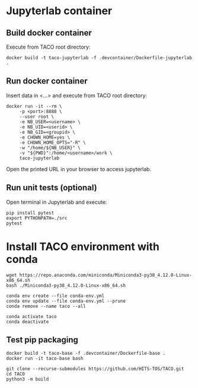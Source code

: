 # Jupyterlab container

## Build docker container

Execute from TACO root directory:
```
docker build -t taco-jupyterlab -f .devcontainer/Dockerfile-jupyterlab .
```

## Run docker container

Insert data in <...> and execute from TACO root directory:

```
docker run -it --rm \
     -p <port>:8888 \
     --user root \
     -e NB_USER=<username> \
     -e NB_UID=<userid> \
     -e NB_GID=<groupid> \
     -e CHOWN_HOME=yes \
     -e CHOWN_HOME_OPTS="-R" \
     -w "/home/${NB_USER}" \
     -v "${PWD}":/home/<username>/work \
     taco-jupyterlab
```

Open the printed URL in your browser to access jupyterlab.

## Run unit tests (optional)

Open terminal in Jupyterlab and execute:

```
pip install pytest
export PYTHONPATH=./src
pytest
```


# Install TACO environment with conda

```
wget https://repo.anaconda.com/miniconda/Miniconda3-py38_4.12.0-Linux-x86_64.sh
bash ./Miniconda3-py38_4.12.0-Linux-x86_64.sh

conda env create --file conda-env.yml
conda env update --file conda-env.yml --prune
conda remove --name taco --all

conda activate taco
conda deactivate
```


## Test pip packaging

```
docker build -t taco-base -f .devcontainer/Dockerfile-base .
docker run -it taco-base bash
```

```
git clone --recurse-submodules https://github.com/HITS-TOS/TACO.git
cd TACO
python3 -m build
```
